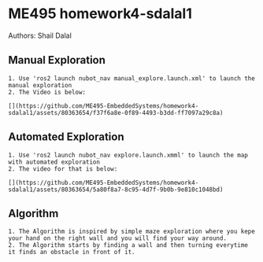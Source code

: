 # ME495 homework4-sdalal1 
Authors: Shail Dalal

## Manual Exploration
    1. Use 'ros2 launch nubot_nav manual_explore.launch.xml' to launch the manual exploration
    2. The Video is below:

    [](https://github.com/ME495-EmbeddedSystems/homework4-sdalal1/assets/80363654/f37f6a8e-0f89-4493-b3dd-ff7097a29c8a)
    

## Automated Exploration
    1. Use 'ros2 launch nubot_nav explore.launch.xmml' to launch the map with automated exploration
    2. The video for that is below:

    [](https://github.com/ME495-EmbeddedSystems/homework4-sdalal1/assets/80363654/5a80f8a7-8c95-4d7f-9b0b-9e810c1048bd)



## Algorithm
    1. The Algorithm is inspired by simple maze exploration where you kepe your hand on the right wall and you will find your way around.
    2. The Algorithm starts by finding a wall and then turning everytime it finds an obstacle in front of it.
